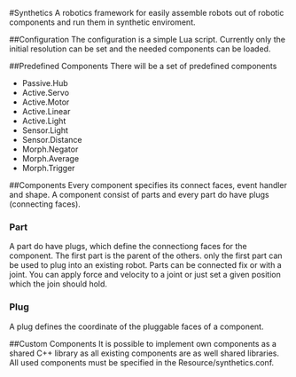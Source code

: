 #Synthetics
A robotics framework for easily assemble robots out of robotic components and run them in synthetic enviroment.

##Configuration
The configuration is a simple Lua script. Currently only the initial resolution can be set and the needed components can be loaded.

##Predefined Components
There will be a set of predefined components
* Passive.Hub
* Active.Servo
* Active.Motor
* Active.Linear
* Active.Light
* Sensor.Light
* Sensor.Distance
* Morph.Negator
* Morph.Average
* Morph.Trigger

##Components
Every component specifies its connect faces, event handler and shape. A component consist of parts and every part do have plugs (connecting faces).

### Part
A part do have plugs, which define the connectiong faces for the component. The first part is the parent of the others. only the first part can be used to plug into an existing robot.
Parts can be connected fix or with a joint. You can apply force and velocity to a joint or just set a given position which the join should hold.

### Plug
A plug defines the coordinate of the pluggable faces of a component.

##Custom Components
It is possible to implement own components as a shared C++ library as all existing components are as well shared libraries. All used components must be specified in the Resource/synthetics.conf. 

